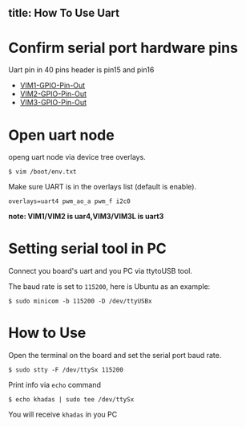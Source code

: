 title: How To Use Uart
---

# Confirm serial port hardware pins

Uart pin in 40 pins header is pin15 and pin16

* [VIM1-GPIO-Pin-Out](/vim1/index.html#GPIO-Pin-Out)
* [VIM2-GPIO-Pin-Out](/vim2/#GPIO-Pinout)
* [VIM3-GPIO-Pin-Out](/vim3/#GPIO-Pinout)

# Open uart node

openg uart node via device tree overlays.

```shell
$ vim /boot/env.txt
```

Make sure UART is in the overlays list (default is enable).

```shell
overlays=uart4 pwm_ao_a pwm_f i2c0
```

**note: VIM1/VIM2 is uar4,VIM3/VIM3L is uart3**

# Setting serial tool in PC

Connect you board's uart and you PC via ttytoUSB tool.

The baud rate is set to `115200`, here is Ubuntu as an example:

```shell
$ sudo minicom -b 115200 -D /dev/ttyUSBx
```


# How to Use

Open the terminal on the board and set the serial port baud rate.

```shell
$ sudo stty -F /dev/ttySx 115200
```

Print info via `echo` command

```shell
$ echo khadas | sudo tee /dev/ttySx
```

You will receive `khadas` in you PC



